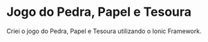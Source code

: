 # Jogo do Pedra, Papel e Tesoura

Criei o jogo do Pedra, Papel e Tesoura utilizando o Ionic Framework.
